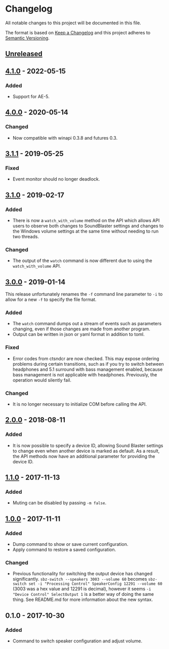 # Changelog
All notable changes to this project will be documented in this file.

The format is based on [Keep a Changelog](http://keepachangelog.com/en/1.0.0/)
and this project adheres to [Semantic Versioning](http://semver.org/spec/v2.0.0.html).

## [Unreleased]

## [4.1.0] - 2022-05-15
### Added
- Support for AE-5.

## [4.0.0] - 2020-05-14
### Changed
- Now compatible with winapi 0.3.8 and futures 0.3.

## [3.1.1] - 2019-05-25
### Fixed
- Event monitor should no longer deadlock.

## [3.1.0] - 2019-02-17
### Added
- There is now a `watch_with_volume` method on the API which allows API users to observe both changes to SoundBlaster settings and changes to the Windows volume settings at the same time without needing to run two threads.

### Changed
- The output of the `watch` command is now different due to using the `watch_with_volume` API.

## [3.0.0] - 2019-01-14

This release unfortunately renames the `-f` command line parameter to `-i` to allow for a new `-f` to specify the file format.

### Added
- The `watch` command dumps out a stream of events such as parameters changing, even if those changes are made from another program.
- Output can be written in json or yaml format in addition to toml.

### Fixed
- Error codes from ctsndcr are now checked. This may expose ordering problems during certain transitions, such as if you try to switch between headphones and 5.1 surround with bass management enabled, because bass management is not applicable with headphones. Previously, the operation would silently fail.

### Changed
- It is no longer necessary to initialize COM before calling the API.

## [2.0.0] - 2018-08-11
### Added
- It is now possible to specify a device ID, allowing Sound Blaster settings to change even when another device is marked as default. As a result, the API methods now have an additional parameter for providing the device ID.

## [1.1.0] - 2017-11-13
### Added
- Muting can be disabled by passing `-m false`.

## [1.0.0] - 2017-11-11
### Added
- Dump command to show or save current configuration.
- Apply command to restore a saved configuration.

### Changed
- Previous functionality for switching the output device has changed significantly. `sbz-switch --speakers 3003 --volume 60` becomes `sbz-switch set -i "Processing Control" SpeakerConfig 12291 --volume 60` (3003 was a hex value and 12291 is decimal), however it seems `-i "Device Control" SelectOutput 1` is a better way of doing the same thing. See README.md for more information about the new syntax.

## 0.1.0 - 2017-10-30
### Added
- Command to switch speaker configuration and adjust volume.

[Unreleased]: https://github.com/mdonoughe/sbz-switch/compare/v4.1.0...HEAD
[4.1.0]: https://github.com/mdonoughe/sbz-switch/compare/v4.0.0...v4.1.0
[4.0.0]: https://github.com/mdonoughe/sbz-switch/compare/v3.1.1...v4.0.0
[3.1.1]: https://github.com/mdonoughe/sbz-switch/compare/v3.1.0...v3.1.1
[3.1.0]: https://github.com/mdonoughe/sbz-switch/compare/v3.0.0...v3.1.0
[3.0.0]: https://github.com/mdonoughe/sbz-switch/compare/v2.0.0...v3.0.0
[2.0.0]: https://github.com/mdonoughe/sbz-switch/compare/v1.1.0...v2.0.0
[1.1.0]: https://github.com/mdonoughe/sbz-switch/compare/v1.0.0...v1.1.0
[1.0.0]: https://github.com/mdonoughe/sbz-switch/compare/v0.1.0...v1.0.0
